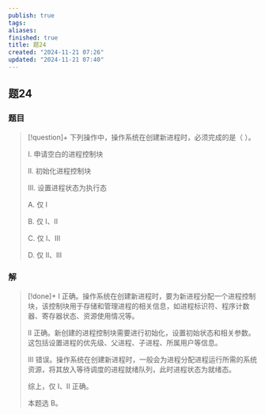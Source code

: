 ```yaml
---
publish: true
tags: 
aliases: 
finished: true
title: 题24
created: "2024-11-21 07:26"
updated: "2024-11-21 07:40"
---
```

## 题24
### 题目
> [!question]+
> 下列操作中，操作系统在创建新进程时，必须完成的是（ ）。
> 
> Ⅰ. 申请空白的进程控制块
> 
> Ⅱ. 初始化进程控制块
> 
> Ⅲ. 设置进程状态为执行态
> 
> A. 仅 Ⅰ
> 
> B. 仅 Ⅰ、Ⅱ
> 
> C. 仅 Ⅰ、Ⅲ
> 
> D. 仅 Ⅱ、Ⅲ
### 解
> [!done]+
> Ⅰ 正确。操作系统在创建新进程时，要为新进程分配一个进程控制块，该控制块用于存储和管理进程的相关信息，如进程标识符、程序计数器、寄存器状态、资源使用情况等。
> 
> II 正确。新创建的进程控制块需要进行初始化，设置初始状态和相关参数。这包括设置进程的优先级、父进程、子进程、所属用户等信息。
> 
> III 错误。操作系统在创建新进程时，一般会为进程分配进程运行所需的系统资源，将其放入等待调度的进程就绪队列，此时进程状态为就绪态。
> 
> 综上，仅 Ⅰ、Ⅱ 正确。
> 
> 本题选 B。